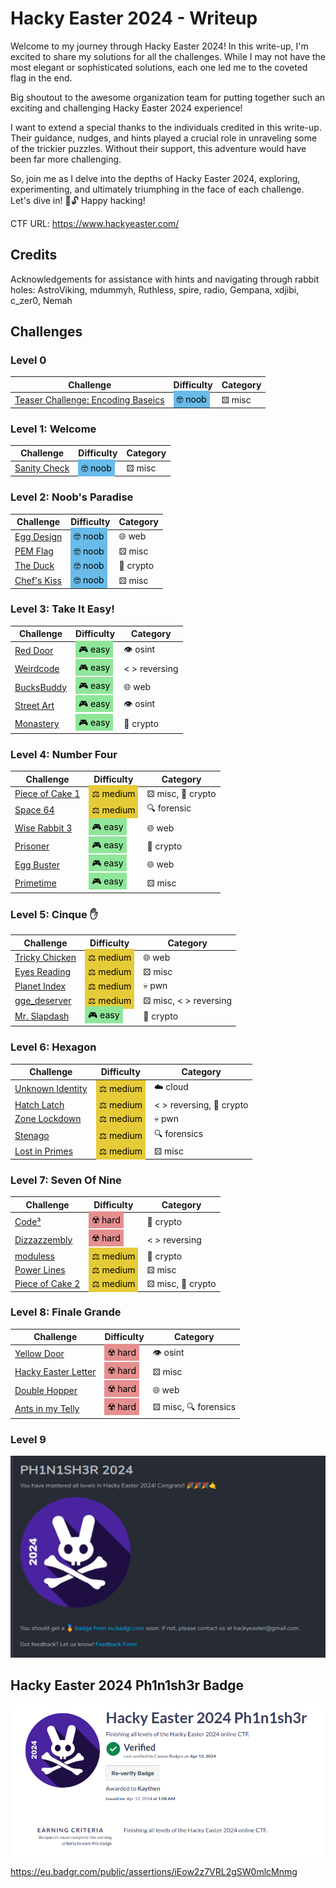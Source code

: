# Hacky Easter 2024 - Writeup

Welcome to my journey through Hacky Easter 2024! In this write-up, I'm excited to share my solutions for all the challenges. While I may not have the most elegant or sophisticated solutions, each one led me to the coveted flag in the end.

Big shoutout to the awesome organization team for putting together such an exciting and challenging Hacky Easter 2024 experience!

I want to extend a special thanks to the individuals credited in this write-up. Their guidance, nudges, and hints played a crucial role in unraveling some of the trickier puzzles. Without their support, this adventure would have been far more challenging.

So, join me as I delve into the depths of Hacky Easter 2024, exploring, experimenting, and ultimately triumphing in the face of each challenge. Let's dive in! 🥚🔓 Happy hacking!

CTF URL: https://www.hackyeaster.com/ 

## Credits
Acknowledgements for assistance with hints and navigating through rabbit holes: AstroViking, mdummyh, Ruthless, spire, radio, Gempana, xdjibi, c_zer0, Nemah

## Challenges

### Level 0 

| Challenge | Difficulty | Category |
|-----------|------------|--------|
| [Teaser Challenge: Encoding Baseics](<Level0-Teaser/README.md>) | <span style="background-color: #69bbe9; padding: 5px; color: black;">🤓 noob</span> | ⚄ misc |


### Level 1: Welcome

| Challenge | Difficulty | Category |
|-----------|------------|--------|
| [Sanity Check](<Level1-Welcome/SanityCheck/README.md>) | <span style="background-color: #69bbe9; padding: 5px; color: black;">🤓 noob</span> | ⚄ misc |


### Level 2: Noob's Paradise

| Challenge | Difficulty | Category |
|-----------|------------|--------|
| [Egg Design](<Level2-NoobsParadise/EggDesign/README.md>) | <span style="background-color: #69bbe9; padding: 5px; color: black;">🤓 noob</span> | 🌐 web |
| [PEM Flag](<Level2-NoobsParadise/PEMFlag/README.md>) | <span style="background-color: #69bbe9; padding: 5px; color: black;">🤓 noob</span> | ⚄ misc |
| [The Duck](<Level2-NoobsParadise/TheDuck/README.md>) | <span style="background-color: #69bbe9; padding: 5px; color: black;">🤓 noob</span> | 🔐 crypto |
| [Chef's Kiss](<Level2-NoobsParadise/ChefsKiss 👌/README.md>) | <span style="background-color: #69bbe9; padding: 5px; color: black;">🤓 noob</span> | ⚄ misc |

### Level 3: Take It Easy!

| Challenge | Difficulty | Category |
|-----------|------------|--------|
| [Red Door](<Level3-TakeItEasy/RedDoor/README.md>) | <span style="background-color: #8fe699; padding: 5px; color: black;">🎮 easy</span> | 👁️ osint |
| [Weirdcode](<Level3-TakeItEasy/WeirdCode/README.md>) | <span style="background-color: #8fe699; padding: 5px; color: black;">🎮 easy</span> | < > reversing |
| [BucksBuddy](<Level3-TakeItEasy/BucksBuddy/README.md>) | <span style="background-color: #8fe699; padding: 5px; color: black;">🎮 easy</span> | 🌐 web |
| [Street Art](<Level3-TakeItEasy/StreetArt/README.md>) | <span style="background-color: #8fe699; padding: 5px; color: black;">🎮 easy</span> | 👁️ osint |
| [Monastery](<Level3-TakeItEasy/Monastery/README.md>) | <span style="background-color: #8fe699; padding: 5px; color: black;">🎮 easy</span> | 🔐 crypto |

### Level 4: Number Four

| Challenge | Difficulty | Category |
|-----------|------------|--------|
| [Piece of Cake 1](<Level4-NumberFour/PieceOfCake 1/README.md>) | <span style="background-color: #e6cb39; padding: 5px; color: black;">⚖️ medium</span> | ⚄ misc, 🔐 crypto |
| [Space 64](<Level4-NumberFour/Space64/README.md>) | <span style="background-color: #e6cb39; padding: 5px; color: black;">⚖️ medium</span> | 🔍 forensic |
| [Wise Rabbit 3](<Level4-NumberFour/WiseRabbit3/README.md>) | <span style="background-color: #8fe699; padding: 5px; color: black;">🎮 easy</span> | 🌐 web |
| [Prisoner](<Level4-NumberFour/Prisoners/README.md>) | <span style="background-color: #8fe699; padding: 5px; color: black;">🎮 easy</span> | 🔐 crypto |
| [Egg Buster](<Level4-NumberFour/EggBusters/README.md>) | <span style="background-color: #8fe699; padding: 5px; color: black;">🎮 easy</span> | 🌐 web |
| [Primetime](<Level4-NumberFour/Primetime/README.md>) | <span style="background-color: #8fe699; padding: 5px; color: black;">🎮 easy</span> | ⚄ misc |

### Level 5: Cinque ✋

| Challenge | Difficulty | Category |
|-----------|------------|--------|
| [Tricky Chicken](<Level5-Cinque✋/TrickyChicken/README.md>) | <span style="background-color: #e6cb39; padding: 5px; color: black;">⚖️ medium</span> | 🌐 web |
| [Eyes Reading](<Level5-Cinque✋/​EyesReading/README.md>) | <span style="background-color: #e6cb39; padding: 5px; color: black;">⚖️ medium</span> | ⚄ misc |
| [Planet Index](<Level5-Cinque✋/PlanetIndex/README.md>) | <span style="background-color: #e6cb39; padding: 5px; color: black;">⚖️ medium</span> | 💀 pwn |
| [gge_deserver](<Level5-Cinque✋/gge_desrever/README.md>) | <span style="background-color: #e6cb39; padding: 5px; color: black;">⚖️ medium</span> | ⚄ misc, < > reversing |
| [Mr. Slapdash](<Level5-Cinque✋/MrSlapdash/README.md>) | <span style="background-color: #8fe699; padding: 5px; color: black;">🎮 easy</span> | 🔐 crypto |


### Level 6: Hexagon

| Challenge | Difficulty | Category |
|-----------|------------|--------|
| [Unknown Identity](<Level6-Hexagon/UnknownIdentity/README.md>) | <span style="background-color: #e6cb39; padding: 5px; color: black;">⚖️ medium</span> | ☁️ cloud |
| [Hatch Latch](<Level6-Hexagon/HatchLatch/README.md>) | <span style="background-color: #e6cb39; padding: 5px; color: black;">⚖️ medium</span> | < > reversing, 🔐 crypto |
| [Zone Lockdown](<Level6-Hexagon/ZoneLockdown/README.md>) | <span style="background-color: #e6cb39; padding: 5px; color: black;">⚖️ medium</span> | 💀 pwn |
| [Stenago](<Level6-Hexagon/Stenago/README.md>) | <span style="background-color: #e6cb39; padding: 5px; color: black;">⚖️ medium</span> | 🔍 forensics |
| [Lost in Primes](<Level6-Hexagon/LostInPrimes/README.md>) | <span style="background-color: #e6cb39; padding: 5px; color: black;">⚖️ medium</span> | ⚄ misc |

### Level 7: Seven Of Nine

| Challenge | Difficulty | Category |
|-----------|------------|--------|
| [Code³](<Level7-SevenOfNine/Code3/README.md>) | <span style="background-color: #e68f8f; padding: 5px; color: black;">☢️ hard</span> | 🔐 crypto |
| [Dizzazzembly](<Level7-SevenOfNine/Dizzazzembly/README.md>) | <span style="background-color: #e68f8f; padding: 5px; color: black;">☢️ hard</span> | < > reversing |
| [moduless](<Level7-SevenOfNine/moduless/README.md>) | <span style="background-color: #e6cb39; padding: 5px; color: black;">⚖️ medium</span> | 🔐 crypto |
| [Power Lines](<Level7-SevenOfNine/PowerLines/README.md>) | <span style="background-color: #e6cb39; padding: 5px; color: black;">⚖️ medium</span> | ⚄ misc |
| [Piece of Cake 2](<Level7-SevenOfNine/PieceOfCake 2/README.md>) | <span style="background-color: #e6cb39; padding: 5px; color: black;">⚖️ medium</span> | ⚄ misc, 🔐 crypto |

### Level 8: Finale Grande

| Challenge | Difficulty | Category |
|-----------|------------|--------|
| [Yellow Door](<Level8-FinaleGrande/YellowDoor/README.md>) | <span style="background-color: #e68f8f; padding: 5px; color: black;">☢️ hard</span> | 👁️ osint |
| [Hacky Easter Letter](<Level8-FinaleGrande/HackyEasterLetters/README.md>) | <span style="background-color: #e68f8f; padding: 5px; color: black;">☢️ hard</span> | ⚄ misc |
| [Double Hopper](<Level8-FinaleGrande/DoubleHopper/README.md>) | <span style="background-color: #e68f8f; padding: 5px; color: black;">☢️ hard</span> | 🌐 web |
| [Ants in my Telly](<Level8-FinaleGrande/AntsInMyTelly/README.md>) | <span style="background-color: #e68f8f; padding: 5px; color: black;">☢️ hard</span> | ⚄ misc, 🔍 forensics |

### Level 9

![Level 9](Level9-TheEnd/level9.png)

## Hacky Easter 2024 Ph1n1sh3r Badge
![Phinisher Badge](PhinisherBadge.png)

https://eu.badgr.com/public/assertions/iEow2z7VRL2gSW0mlcMnmg